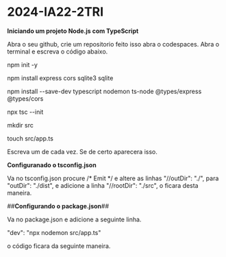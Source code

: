 # 2024-IA22-2TRI

**Iniciando um projeto Node.js com TypeScript**

Abra o seu github, crie um repositorio feito isso abra o codespaces. Abra o terminal e escreva o código abaixo.

npm init -y

npm install express cors sqlite3 sqlite

npm install --save-dev typescript nodemon ts-node @types/express @types/cors

npx tsc --init

mkdir src

touch src/app.ts

Escreva um de cada vez. Se de certo aparecera isso.

**Configuranado o tsconfig.json**

Va no tsconfig.json procure /* Emit */ e altere as linhas "//outDir": "./", para "outDir": "./dist", e adicione a linha "//rootDir": "./src", o ficara desta maneira.

##**Configurando o package.json**##

Va no package.json e adicione a seguinte linha.

 "dev": "npx nodemon src/app.ts"

 o código ficara da seguinte maneira.

 
